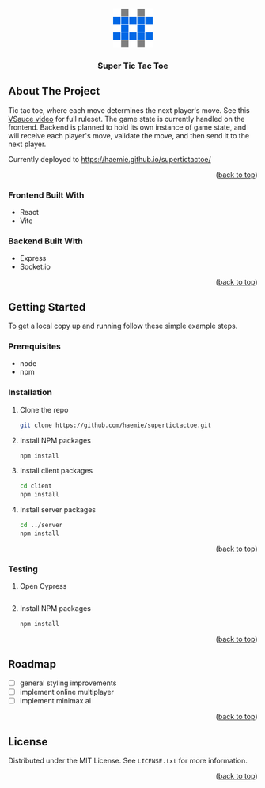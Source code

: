 <a name="readme-top"></a>

<!-- PROJECT LOGO -->
<br />
<div align="center">
  <a href="https://github.com/haemie/supertictactoe">
    <img src="client/public/logo.png" alt="Logo" width="80" height="80">
  </a>

  <h3 align="center">Super Tic Tac Toe</h3>
</div>

<!-- ABOUT THE PROJECT -->

## About The Project

Tic tac toe, where each move determines the next player's move. See this [VSauce video](https://www.youtube.com/shorts/_Na3a1ZrX7c) for full ruleset.
The game state is currently handled on the frontend. Backend is planned to hold its own instance of game state, and will receive each player's move, validate the move, and then send it to the next player.

Currently deployed to https://haemie.github.io/supertictactoe/

<p align="right">(<a href="#readme-top">back to top</a>)</p>

### Frontend Built With

- React
- Vite

### Backend Built With

- Express
- Socket.io

<p align="right">(<a href="#readme-top">back to top</a>)</p>

<!-- GETTING STARTED -->

## Getting Started

To get a local copy up and running follow these simple example steps.

### Prerequisites

- node
- npm

### Installation

1. Clone the repo
   ```sh
   git clone https://github.com/haemie/supertictactoe.git
   ```
2. Install NPM packages
   ```sh
   npm install
   ```

3. Install client packages
   ```sh
   cd client
   npm install
   ```
   
4. Install server packages
   ```sh
   cd ../server
   npm install
   ```

<p align="right">(<a href="#readme-top">back to top</a>)</p>

### Testing

1. Open Cypress

   ```npx cypress open

   ```

2. Install NPM packages
   ```sh
   npm install
   ```

<p align="right">(<a href="#readme-top">back to top</a>)</p>

<!-- ROADMAP -->

## Roadmap

- [ ] general styling improvements
- [ ] implement online multiplayer
- [ ] implement minimax ai

<p align="right">(<a href="#readme-top">back to top</a>)</p>

<!-- LICENSE -->

## License

Distributed under the MIT License. See `LICENSE.txt` for more information.

<p align="right">(<a href="#readme-top">back to top</a>)</p>
